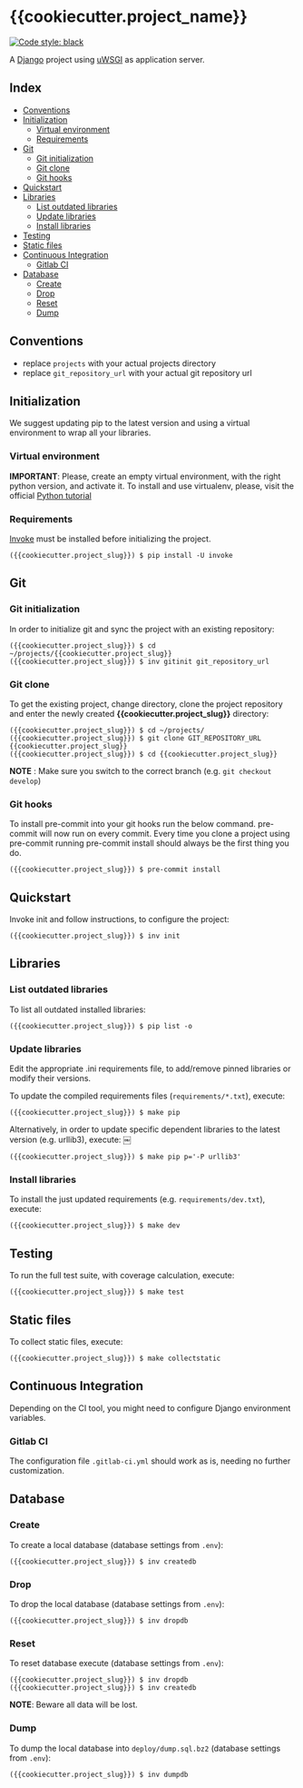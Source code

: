 # {{cookiecutter.project_name}} <!-- omit in toc -->

[![Code style: black](https://img.shields.io/badge/code%20style-black-000000.svg)](https://github.com/python/black)

A [Django](https://docs.djangoproject.com) project using [uWSGI](https://uwsgi-docs.readthedocs.io) as application server.

## Index <!-- omit in toc -->

- [Conventions](#conventions)
- [Initialization](#initialization)
  - [Virtual environment](#virtual-environment)
  - [Requirements](#requirements)
- [Git](#git)
  - [Git initialization](#git-initialization)
  - [Git clone](#git-clone)
  - [Git hooks](#git-hooks)
- [Quickstart](#quickstart)
- [Libraries](#libraries)
  - [List outdated libraries](#list-outdated-libraries)
  - [Update libraries](#update-libraries)
  - [Install libraries](#install-libraries)
- [Testing](#testing)
- [Static files](#static-files)
- [Continuous Integration](#continuous-integration)
  - [Gitlab CI](#gitlab-ci)
- [Database](#database)
  - [Create](#create)
  - [Drop](#drop)
  - [Reset](#reset)
  - [Dump](#dump)

## Conventions

- replace `projects` with your actual projects directory
- replace `git_repository_url` with your actual git repository url

## Initialization

We suggest updating pip to the latest version and using a virtual environment to wrap all your libraries.

### Virtual environment

**IMPORTANT**: Please, create an empty virtual environment, with the right python version, and activate it.
To install and use virtualenv, please, visit the official [Python tutorial](https://docs.python.org/3/tutorial/venv.html)

### Requirements

[Invoke](https://www.pyinvoke.org/) must be installed before initializing the project.

```shell
({{cookiecutter.project_slug}}) $ pip install -U invoke
```

## Git

### Git initialization

In order to initialize git and sync the project with an existing repository:

```shell
({{cookiecutter.project_slug}}) $ cd ~/projects/{{cookiecutter.project_slug}}
({{cookiecutter.project_slug}}) $ inv gitinit git_repository_url
```

### Git clone

To get the existing project, change directory, clone the project repository and enter the newly created **{{cookiecutter.project_slug}}** directory:

```shell
({{cookiecutter.project_slug}}) $ cd ~/projects/
({{cookiecutter.project_slug}}) $ git clone GIT_REPOSITORY_URL {{cookiecutter.project_slug}}
({{cookiecutter.project_slug}}) $ cd {{cookiecutter.project_slug}}
```

**NOTE** : Make sure you switch to the correct branch (e.g. `git checkout develop`)

### Git hooks

To install pre-commit into your git hooks run the below command. pre-commit will now run on every commit. Every time you clone a project using pre-commit running pre-commit install should always be the first thing you do.

```shell
({{cookiecutter.project_slug}}) $ pre-commit install
```

## Quickstart

Invoke init and follow instructions, to configure the project:

```shell
({{cookiecutter.project_slug}}) $ inv init
```

## Libraries

### List outdated libraries

To list all outdated installed libraries:

```shell
({{cookiecutter.project_slug}}) $ pip list -o
```

### Update libraries

Edit the appropriate .ini requirements file, to add/remove pinned libraries or modify their versions.

To update the compiled requirements files (`requirements/*.txt`), execute:

```shell
({{cookiecutter.project_slug}}) $ make pip
```

Alternatively, in order to update specific dependent libraries to the latest version (e.g. urllib3), execute:
￼
```shell
({{cookiecutter.project_slug}}) $ make pip p='-P urllib3'
```

### Install libraries

To install the just updated requirements (e.g. `requirements/dev.txt`), execute:

```shell
({{cookiecutter.project_slug}}) $ make dev
```

## Testing

To run the full test suite, with coverage calculation, execute:

```shell
({{cookiecutter.project_slug}}) $ make test
```

## Static files

To collect static files, execute:

```shell
({{cookiecutter.project_slug}}) $ make collectstatic
```

## Continuous Integration

Depending on the CI tool, you might need to configure Django environment variables.

### Gitlab CI

The configuration file `.gitlab-ci.yml` should work as is, needing no further customization.

## Database

### Create

To create a local database (database settings from `.env`):

```shell
({{cookiecutter.project_slug}}) $ inv createdb
```

### Drop

To drop the local database (database settings from `.env`):

```shell
({{cookiecutter.project_slug}}) $ inv dropdb
```

### Reset

To reset database execute (database settings from `.env`):

```shell
({{cookiecutter.project_slug}}) $ inv dropdb
({{cookiecutter.project_slug}}) $ inv createdb
```

**NOTE**: Beware all data will be lost.

### Dump

To dump the local database into `deploy/dump.sql.bz2` (database settings from `.env`):

```shell
({{cookiecutter.project_slug}}) $ inv dumpdb
```
